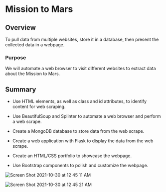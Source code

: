 # Mission to Mars

## Overview

To pull data from multiple websites, store it in a database, then present the collected data in a webpage.

### Purpose

We will automate a web browser to visit different websites to extract data about the Mission to Mars. 

## Summary

- Use HTML elements, as well as class and id attributes, to identify content for web scraping.

- Use BeautifulSoup and Splinter to automate a web browser and perform a web scrape.

- Create a MongoDB database to store data from the web scrape.

- Create a web application with Flask to display the data from the web scrape.

- Create an HTML/CSS portfolio to showcase the webpage. 

- Use Bootstrap components to polish and customize the webpage.

![Screen Shot 2021-10-30 at 12 45 11 AM](https://user-images.githubusercontent.com/88747464/139541180-c6e849eb-aab5-4d7a-9cba-078c06a3b227.png)

![Screen Shot 2021-10-30 at 12 45 21 AM](https://user-images.githubusercontent.com/88747464/139541207-a4f76edc-aa9f-4686-9cc2-52f73b78b770.png)
